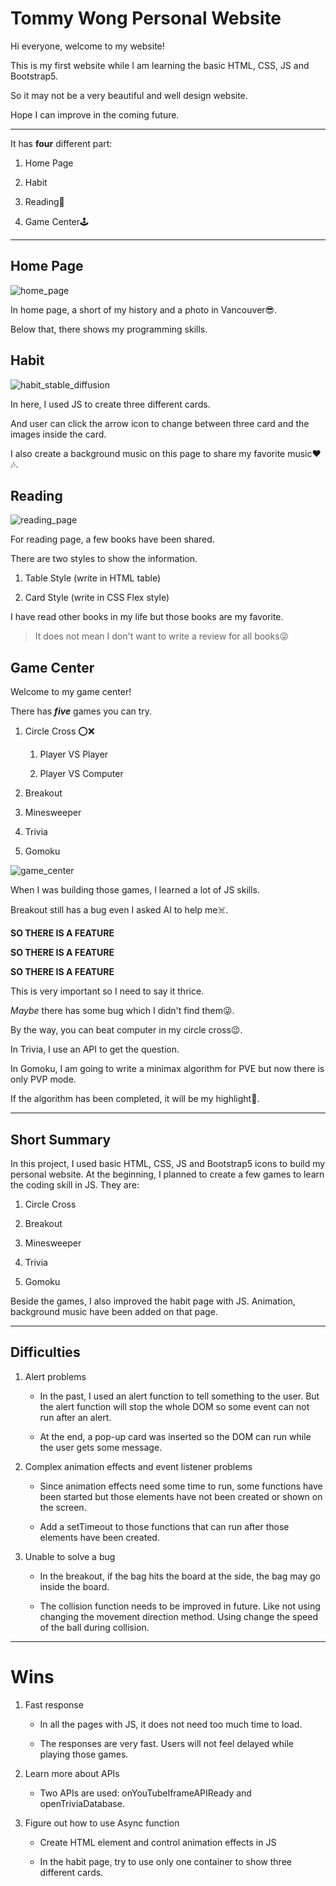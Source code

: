 # Tommy Wong Personal Website

Hi everyone, welcome to my website!

This is my first website while I am learning the basic HTML, CSS, JS and Bootstrap5.

So it may not be a very beautiful and well design website.

Hope I can improve in the coming future.

---

It has **four** different part:

1. Home Page

2. Habit

3. Reading📖

4. Game Center🕹️

---

## Home Page

![home_page](/img/home_page.png "home page")

In home page, a short of my history and a photo in Vancouver😎.

Below that, there shows my programming skills.

## Habit

![habit_stable_diffusion](/img/habit_SD.png "habit page")

In here, I used JS to create three different cards.

And user can click the arrow icon to change between three card and the images inside the card.

I also create a background music on this page to share my favorite music❤️🎶.

## Reading

![reading_page](/img/reading.png "reading page")

For reading page, a few books have been shared.

There are two styles to show the information.

1. Table Style (write in HTML table)

2. Card Style (write in CSS Flex style)

I have read other books in my life but those books are my favorite.

> It does not mean I don't want to write a review for all books😜

## Game Center

Welcome to my game center!

There has **_five_** games you can try.

1. Circle Cross ⭕❌

   1. Player VS Player

   2. Player VS Computer

2. Breakout

3. Minesweeper

4. Trivia

5. Gomoku

![game_center](/img/game_center.png "game center")

When I was building those games, I learned a lot of JS skills.

Breakout still has a bug even I asked AI to help me☠️.

**SO THERE IS A FEATURE**

**SO THERE IS A FEATURE**

**SO THERE IS A FEATURE**

This is very important so I need to say it thrice.

_Maybe_ there has some bug which I didn't find them😜.

By the way, you can beat computer in my circle cross😉.

In Trivia, I use an API to get the question.

In Gomoku, I am going to write a minimax algorithm for PVE but now there is only PVP mode.

If the algorithm has been completed, it will be my highlight🤩.

---

## Short Summary

In this project, I used basic HTML, CSS, JS and Bootstrap5 icons to build my personal website. At the beginning, I planned to create a few games to learn the coding skill in JS. They are:

1. Circle Cross

2. Breakout

3. Minesweeper

4. Trivia

5. Gomoku

Beside the games, I also improved the habit page with JS. Animation, background music have been added on that page.

---

## Difficulties

1. Alert problems

   - In the past, I used an alert function to tell something to the user. But the alert function will stop the whole DOM so some event can not run after an alert.

   - At the end, a pop-up card was inserted so the DOM can run while the user gets some message.

2. Complex animation effects and event listener problems

   - Since animation effects need some time to run, some functions have been started but those elements have not been created or shown on the screen.

   - Add a setTimeout to those functions that can run after those elements have been created.

3. Unable to solve a bug

   - In the breakout, if the bag hits the board at the side, the bag may go inside the board.

   - The collision function needs to be improved in future. Like not using changing the movement direction method. Using change the speed of the ball during collision.

---

# Wins

1. Fast response

   - In all the pages with JS, it does not need too much time to load.

   - The responses are very fast. Users will not feel delayed while playing those games.

2. Learn more about APIs

   - Two APIs are used: onYouTubeIframeAPIReady and openTriviaDatabase.

3. Figure out how to use Async function

   - Create HTML element and control animation effects in JS

   - In the habit page, try to use only one container to show three different cards.

